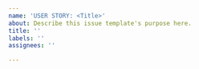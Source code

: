 ```yaml
---
name: 'USER STORY: <Title>'
about: Describe this issue template's purpose here.
title: ''
labels: ''
assignees: ''

---
```



